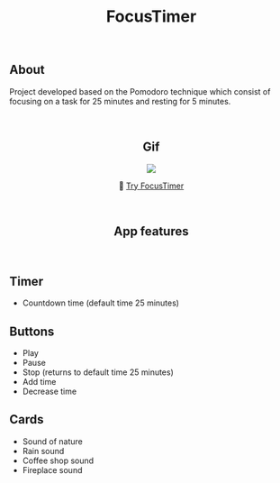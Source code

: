 <div align="center">
  <h1>FocusTimer</h1>
</div>

<br>

## About

Project developed based on the Pomodoro technique which consist of focusing on a task for 25 minutes and resting for 5 minutes.

<br>

<div align="center">
  <h2>Gif</h2>
  <img src="https://user-images.githubusercontent.com/73083955/180661109-859b4da9-f56e-4f31-b730-f32db918c5e4.gif" />

  :link: [Try FocusTimer]()
</div>

<br>

<div align="center">
  <h2>App features</h2>
</div>

<br>

## Timer

- Countdown time (default time 25 minutes)

## Buttons

- Play
- Pause
- Stop (returns to default time 25 minutes)
- Add time
- Decrease time

## Cards

- Sound of nature
- Rain sound
- Coffee shop sound
- Fireplace sound
